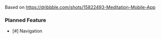 Based on https://dribbble.com/shots/15822493-Meditation-Mobile-App



### Planned Feature
- [#] Navigation

[comment]: <> (- [ ] )